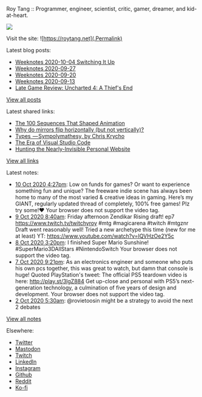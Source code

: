 Roy Tang :: Programmer, engineer, scientist, critic, gamer, dreamer, and kid-at-heart.

![](https://roytang.net/img/profile.jpg)

Visit the site: ![https://roytang.net](.Permalink)

Latest blog posts:
    

- [Weeknotes 2020-10-04 Switching It Up](https://roytang.net/2020/10/weeknotes-2020-10-04/)
- [Weeknotes 2020-09-27](https://roytang.net/2020/09/weeknotes-2020-09-27/)
- [Weeknotes 2020-09-20](https://roytang.net/2020/09/weeknotes-2020-09-20/)
- [Weeknotes 2020-09-13](https://roytang.net/2020/09/weeknotes-2020-09-13/)
- [Late Game Review: Uncharted 4: A Thief&#39;s End](https://roytang.net/2020/09/uncharted4/)

[View all posts](https://roytang.net/blog)

Latest shared links:
    

- [The 100 Sequences That Shaped Animation](https://roytang.net/2020/10/the-100-sequences-that-shaped-animation/)
- [Why do mirrors flip horizontally (but not vertically)?](https://roytang.net/2020/10/why-do-mirrors-flip-horizontally-but-not-vertically/)
- [Types  — Sympolymathesy, by Chris Krycho](https://roytang.net/2020/09/types-sympolymathesy-by-chris-krycho/)
- [The Era of Visual Studio Code](https://roytang.net/2020/09/the-era-of-visual-studio-code/)
- [Hunting the Nearly-Invisible Personal Website](https://roytang.net/2020/08/hunting-the-nearly-invisible-personal-website/)

[View all links](https://roytang.net/links)

Latest notes:
    

- [10 Oct 2020 4:27pm](https://roytang.net/2020/10/1314965791847006208/): Low on funds for games?
Or want to experience something fun and unique?
The freeware indie scene has always been home to many of the most varied &amp; creative ideas in gaming.
Here&rsquo;s my GIANT, regularly updated thread of completely, 100% free games! Plz try some!❤️
Your browser does not support the video tag.  
- [9 Oct 2020 8:40am](https://roytang.net/2020/10/1314485835119689728/): Friday afternoon Zendikar Rising draft! ep7 https://www.twitch.tv/twitchyroy #mtg #magicarena #twitch #mtgznr
Draft went reasonably well! Tried a new archetype this time (new for me at least)
YT: https://www.youtube.com/watch?v=IQVHzOe2Y5c
- [8 Oct 2020 3:20pm](https://roytang.net/2020/10/1314224120490389504/): I finished Super Mario Sunshine! #SuperMario3DAllStars #NintendoSwitch
Your browser does not support the video tag.  
- [7 Oct 2020 9:21pm](https://roytang.net/2020/10/1313952706197778432/): As an electronics engineer and someone who puts his own pcs together, this was great to watch, but damn that console is huge!
Quoted PlayStation&#39;s tweet:   The official PS5 teardown video is here: http://play.st/3lgZ884
Get up-close and personal with PS5&rsquo;s next-generation technology, a culmination of five years of design and development.
Your browser does not support the video tag.   
- [2 Oct 2020 5:30am](https://roytang.net/2020/10/1311901405578358785/): @rovietoosin might be a strategy to avoid the next 2 debates

[View all notes](https://roytang.net/notes)

Elsewhere:

- [Twitter](https://twitter.com/roytang)
- [Mastodon](https://mastodon.technology/@roytang)
- [Twitch](https://twitch.tv/twitchyroy)
- [LinkedIn](https://www.linkedin.com/in/roytang)
- [Instagram](https://instagram.com/roytang0400)
- [Github](https://github.com/roytang)
- [Reddit](https://reddit.com/u/hungryroy)
- [Ko-fi](https://ko-fi.com/roytang)